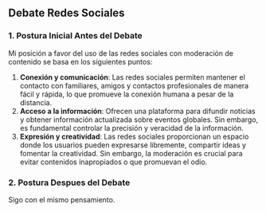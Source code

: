 ## Debate Redes Sociales

### 1. Postura Inicial Antes del Debate

Mi posición a favor del uso de las redes sociales con moderación de contenido se basa en los siguientes puntos:

1. **Conexión y comunicación**: Las redes sociales permiten mantener el contacto con familiares, amigos y contactos profesionales de manera fácil y rápida, lo que promueve la conexión humana a pesar de la distancia.
2. **Acceso a la información**: Ofrecen una plataforma para difundir noticias y obtener información actualizada sobre eventos globales. Sin embargo, es fundamental controlar la precisión y veracidad de la información.
3. **Expresión y creatividad**: Las redes sociales proporcionan un espacio donde los usuarios pueden expresarse libremente, compartir ideas y fomentar la creatividad. Sin embargo, la moderación es crucial para evitar contenidos inapropiados o que promuevan el odio.

### 2. Postura Despues del Debate

Sigo con el mismo pensamiento.
